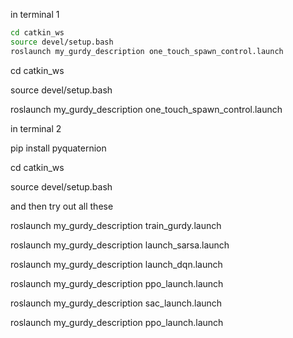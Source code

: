 
in terminal 1 


```bash
cd catkin_ws
source devel/setup.bash
roslaunch my_gurdy_description one_touch_spawn_control.launch
```

cd catkin_ws

source devel/setup.bash

roslaunch my_gurdy_description one_touch_spawn_control.launch

in terminal 2 

pip install pyquaternion

cd catkin_ws

source devel/setup.bash

and then try out all these

roslaunch my_gurdy_description train_gurdy.launch

roslaunch my_gurdy_description launch_sarsa.launch

roslaunch my_gurdy_description launch_dqn.launch

roslaunch my_gurdy_description ppo_launch.launch

roslaunch my_gurdy_description sac_launch.launch

roslaunch my_gurdy_description ppo_launch.launch






